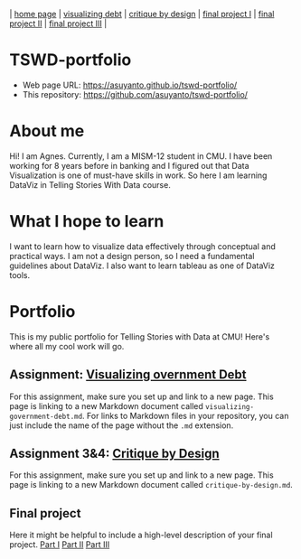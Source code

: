 | [home page](https://asuyanto.github.io/tswd-portfolio/) | [visualizing debt](visualizing-government-debt) | [critique by design](critique-by-design) | [final project I](final-project-part-one) | [final project II](final-project-part-two) | [final project III](final-project-part-three) |

# TSWD-portfolio
- Web page URL: https://asuyanto.github.io/tswd-portfolio/
- This repository: https://github.com/asuyanto/tswd-portfolio/

# About me
Hi!  I am Agnes. Currently, I am a MISM-12 student in CMU. I have been working for 8 years before in banking and I figured out that Data Visualization is one of must-have skills in work. So here I am learning DataViz in Telling Stories With Data course.

# What I hope to learn
I want to learn how to visualize data effectively through conceptual and practical ways. I am not a design person, so I need a fundamental guidelines about DataViz. I also want to learn tableau as one of DataViz tools.

# Portfolio
This is my public portfolio for Telling Stories with Data at CMU!  Here's where all my cool work will go.

## Assignment: [Visualizing overnment Debt](visualizing-government-debt)
For this assignment, make sure you set up and link to a new page.  This page is linking to a new Markdown document called `visualizing-government-debt.md`.  For links to Markdown files in your repository, you can just include the name of the page without the `.md` extension. 

## Assignment 3&4: [Critique by Design](critique-by-design)
For this assignment, make sure you set up and link to a new page.  This page is linking to a new Markdown document called `critique-by-design.md`.  

## Final project
Here it might be helpful to include a high-level description of your final project. 
[Part I](final-project-part-one)
[Part II](final-project-part-two)
[Part III](final-project-part-three)
